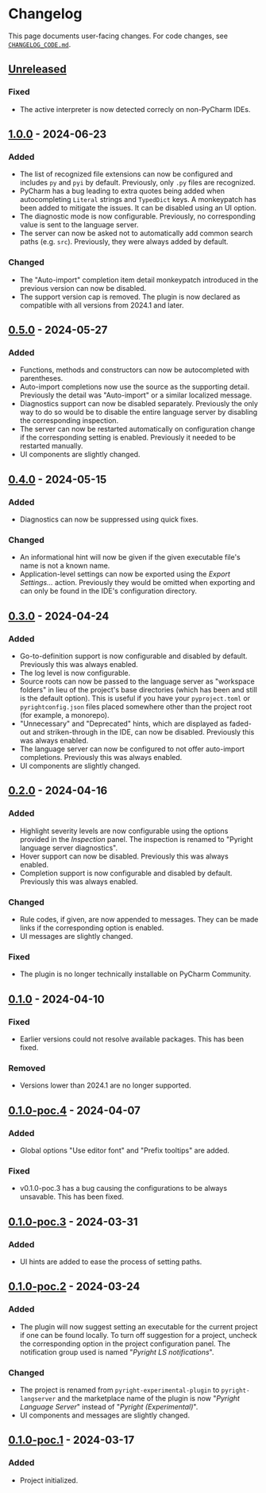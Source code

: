 <!-- Keep a Changelog guide -> https://keepachangelog.com -->

# Changelog

This page documents user-facing changes.
For code changes, see [`CHANGELOG_CODE.md`][_-1].


  [_-1]: ./CHANGELOG_CODE.md


## [Unreleased]

### Fixed

* The active interpreter is now detected correcly on non-PyCharm IDEs.


## [1.0.0] - 2024-06-23

### Added

* The list of recognized file extensions can now be configured
  and includes `py` and `pyi` by default.
  Previously, only `.py` files are recognized.
* PyCharm has a bug leading to extra quotes being added
  when autocompleting `Literal` strings and `TypedDict` keys.
  A monkeypatch has been added to mitigate the issues.
  It can be disabled using an UI option.
* The diagnostic mode is now configurable.
  Previously, no corresponding value is sent to the language server.
* The server can now be asked not to
  automatically add common search paths (e.g. `src`).
  Previously, they were always added by default.

### Changed

* The "Auto-import" completion item detail monkeypatch
  introduced in the previous version can now be disabled.
* The support version cap is removed.
  The plugin is now declared as compatible with
  all versions from 2024.1 and later.


## [0.5.0] - 2024-05-27

### Added

* Functions, methods and constructors
  can now be autocompleted with parentheses.
* Auto-import completions now use the source as the supporting detail.
  Previously the detail was "Auto-import" or a similar localized message.
* Diagnostics support can now be disabled separately.
  Previously the only way to do so would be to disable
  the entire language server by disabling the corresponding inspection.
* The server can now be restarted automatically on configuration change
  if the corresponding setting is enabled.
  Previously it needed to be restarted manually.
* UI components are slightly changed.


## [0.4.0] - 2024-05-15

### Added

* Diagnostics can now be suppressed using quick fixes.

### Changed

* An informational hint will now be given if
  the given executable file's name is not a known name.
* Application-level settings can now be exported using the
  <i>Export Settings...</i> action.
  Previously they would be omitted when exporting
  and can only be found in the IDE's configuration directory.


## [0.3.0] - 2024-04-24

### Added

* Go-to-definition support is now configurable and disabled by default.
  Previously this was always enabled.
* The log level is now configurable.
* Source roots can now be passed to the language server
  as "workspace folders" in lieu of the project's base directories
  (which has been and still is the default option).
  This is useful if you have your `pyproject.toml` or `pyrightconfig.json`
  files placed somewhere other than the project root (for example, a monorepo).
* "Unnecessary" and "Deprecated" hints, which are displayed as
  faded-out and striken-through in the IDE, can now be disabled.
  Previously this was always enabled.
* The language server can now be configured to not offer
  auto-import completions. Previously this was always enabled.
* UI components are slightly changed.


## [0.2.0] - 2024-04-16

### Added

* Highlight severity levels are now configurable
  using the options provided in the <i>Inspection</i> panel.
  The inspection is renamed to "Pyright language server diagnostics".
* Hover support can now be disabled. Previously this was always enabled.
* Completion support is now configurable and disabled by default.
  Previously this was always enabled.

### Changed

* Rule codes, if given, are now appended to messages.
  They can be made links if the corresponding option is enabled.
* UI messages are slightly changed.

### Fixed

* The plugin is no longer technically installable on PyCharm Community.


## [0.1.0] - 2024-04-10

### Fixed

* Earlier versions could not resolve available packages.
  This has been fixed.

### Removed

* Versions lower than 2024.1 are no longer supported.


## [0.1.0-poc.4] - 2024-04-07

### Added

* Global options "Use editor font" and "Prefix tooltips" are added.

### Fixed

* v0.1.0-poc.3 has a bug causing the configurations to be always unsavable.
  This has been fixed.


## [0.1.0-poc.3] - 2024-03-31

### Added

* UI hints are added to ease the process of setting paths.


## [0.1.0-poc.2] - 2024-03-24

### Added

* The plugin will now suggest setting an executable
  for the current project if one can be found locally.
  To turn off suggestion for a project, uncheck
  the corresponding option in the project configuration panel.
  The notification group used is named "<i>Pyright LS notifications</i>".

### Changed

* The project is renamed from `pyright-experimental-plugin` to
  `pyright-langserver` and the marketplace name of the plugin is now
  "<i>Pyright Language Server</i>" instead of "<i>Pyright (Experimental)</i>".
* UI components and messages are slightly changed.


## [0.1.0-poc.1] - 2024-03-17

### Added

* Project initialized.


  [Unreleased]: https://github.com/InSyncWithFoo/pyright-langserver-for-pycharm/compare/v1.0.0..HEAD
  [1.0.0]: https://github.com/InSyncWithFoo/pyright-langserver-for-pycharm/compare/v0.5.0..v1.0.0
  [0.5.0]: https://github.com/InSyncWithFoo/pyright-langserver-for-pycharm/compare/v0.4.0..v0.5.0
  [0.4.0]: https://github.com/InSyncWithFoo/pyright-langserver-for-pycharm/compare/v0.3.0..v0.4.0
  [0.3.0]: https://github.com/InSyncWithFoo/pyright-langserver-for-pycharm/compare/v0.2.0..v0.3.0
  [0.2.0]: https://github.com/InSyncWithFoo/pyright-langserver-for-pycharm/compare/v0.1.0..v0.2.0
  [0.1.0]: https://github.com/InSyncWithFoo/pyright-langserver-for-pycharm/compare/v0.1.0-poc.4..v0.1.0
  [0.1.0-poc.4]: https://github.com/InSyncWithFoo/pyright-langserver-for-pycharm/compare/v0.1.0-poc.3..v0.1.0-poc.4
  [0.1.0-poc.3]: https://github.com/InSyncWithFoo/pyright-langserver-for-pycharm/compare/v0.1.0-poc.2..v0.1.0-poc.3
  [0.1.0-poc.2]: https://github.com/InSyncWithFoo/pyright-langserver-for-pycharm/compare/v0.1.0-poc.1..v0.1.0-poc.2
  [0.1.0-poc.1]: https://github.com/InSyncWithFoo/pyright-langserver-for-pycharm/commits
